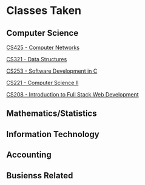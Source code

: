 # Classes Taken

## Computer Science

[CS425 - Computer Networks](https://www.boisestate.edu/registrar-catalog/#/courses/S1i_f8I98?bc=true&bcCurrent=CS425)

[CS321 - Data Structures](https://www.boisestate.edu/registrar-catalog/#/courses/SJ0xQ8I98?&bc=true&bcCurrent=CS321)

[CS253 - Software Development in C](https://www.boisestate.edu/registrar-catalog/#/courses/r1NfG8IcU?&bc=true&bcCurrent=CS253)

[CS221 - Computer Science II](https://www.boisestate.edu/registrar-catalog/#/courses/SygWSzII98?bc=true&bcCurrent=CS221)

[CS208 - Introduction to Full Stack Web Development](https://www.boisestate.edu/registrar-catalog/#/courses/Hk9gqpkej?expanded=Computer%20Science%20(CS)&bc=true&bcCurrent=CS208%20)

[]()

## Mathematics/Statistics

## Information Technology

## Accounting

## Busienss Related


